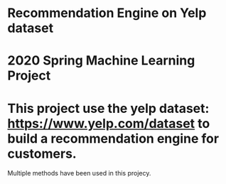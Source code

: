 # Recommendation Engine on Yelp dataset
# 2020 Spring Machine Learning Project
# This project use the yelp dataset: https://www.yelp.com/dataset to build a recommendation engine for customers.
Multiple methods have been used in this projecy.
